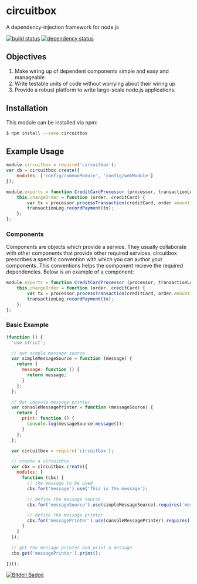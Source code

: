 # circuitbox

A dependency-injection framework for node.js

[![build status](https://secure.travis-ci.org/oddjobsman/circuitbox.png)](http://travis-ci.org/oddjobsman/circuitbox)
[![dependency status](https://david-dm.org/oddjobsman/circuitbox.png)](https://david-dm.org/oddjobsman/circuitbox)

## Objectives

1. Make wiring up of dependent components simple and easy and manageable
2. Write testable units of code without worrying about their wiring up
3. Provide a robust platform to write large-scale node.js applications.

## Installation

This module can be installed via npm:

``` bash
$ npm install --save circuitbox
```

## Example Usage

``` js
module.circuitbox = require('circuitbox');
var cb = circuitbox.create({
    modules: ['config/commonModule', 'config/webModule']
});
```

``` js
module.exports = function CreditCardProcessor (processor, transactionLog) {
	this.chargeOrder = function (order, creditCard) {
		var tx = processor.processTransaction(creditCard, order.amount);
		transactionLog.recordPayment(tx);
	};
};
```
### Components

Components are objects which provide a service. They usually collaborate with other components that provide other required services. circuitbox prescribes a specific convention with which you can author your components. This conventions helps the component recieve the required dependencies. Below is an example of a component:


``` js
module.exports = function CreditCardProcessor (processor, transactionLog) {
	this.chargeOrder = function (order, creditCard) {
		var tx = processor.processTransaction(creditCard, order.amount);
		transactionLog.recordPayment(tx);
	};
};
```

### Basic Example

``` js
(function () {
  'use strict';

  // our simple message source
  var simpleMessageSource = function (message) {
    return {
      message: function () {
        return message;
      }
    };
  };

  // Our console message printer
  var consoleMessagePrinter = function (messageSource) {
    return {
      print: function () {
        console.log(messageSource.message());
      }
    };
  };

  var circuitbox = require('circuitbox');

  // create a circuitbox
  var cbx = circuitbox.create({
    modules: [
      function (cbx) {
        // the message to be used
        cbx.for('message').use('This is the message');

        // define the message source
        cbx.for('messageSource').use(simpleMessageSource).requires('message').scope('singleton');

        // define the message printer
        cbx.for('messagePrinter').use(consoleMessagePrinter).requires('messageSource').scope('singleton');
      }
    ]
  });

  // get the message printer and print a message
  cbx.get('messagePrinter').print();

})();
```

[![Bitdeli Badge](https://d2weczhvl823v0.cloudfront.net/oddjobsman/circuitbox/trend.png)](https://bitdeli.com/free "Bitdeli Badge")

